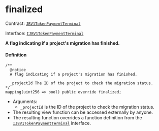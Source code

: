 # finalized

Contract: [`JBV1TokenPaymentTerminal`](/dev/api/v2/contracts/or-payment-terminals/jbv1tokenpaymentterminal/README.md)​‌

Interface: [`IJBV1TokenPaymentTerminal`](/dev/api/v2/interfaces/ijbv1tokenpaymentterminal.md)

**A flag indicating if a project's migration has finished.**

#### Definition

```
/** 
  @notice 
  A flag indicating if a project's migration has finished.

  _projectId The ID of the project to check the migration status.
*/
mapping(uint256 => bool) public override finalized;
```

* Arguments:
  * `_projectId` is the ID of the project to check the migration status.
* The resulting view function can be accessed externally by anyone.
* The resulting function overrides a function definition from the [`IJBV1TokenPaymentTerminal`](/dev/api/v2/interfaces/ijbv1tokenpaymentterminal.md) interface.

